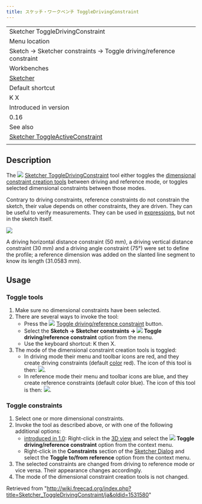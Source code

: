 ```yaml
---
title: スケッチ・ワークベンチ ToggleDrivingConstraint
---
```

|  |
| --- |
| Sketcher ToggleDrivingConstraint |
| Menu location |
| Sketch → Sketcher constraints → Toggle driving/reference constraint |
| Workbenches |
| [Sketcher](/Sketcher_Workbench "Sketcher Workbench") |
| Default shortcut |
| K X |
| Introduced in version |
| 0.16 |
| See also |
| [Sketcher ToggleActiveConstraint](/Sketcher_ToggleActiveConstraint "Sketcher ToggleActiveConstraint") |
|  |

## Description

The ![](/images/Sketcher_ToggleDrivingConstraint.svg) [Sketcher ToggleDrivingConstraint](/Sketcher_ToggleDrivingConstraint "Sketcher ToggleDrivingConstraint") tool either toggles the [dimensional constraint creation tools](/Sketcher_Workbench#Sketcher_CompDimensionTools "Sketcher Workbench") between driving and reference mode, or toggles selected dimensional constraints between those modes.

Contrary to driving constraints, reference constraints do not constrain the sketch, their value depends on other constraints, they are driven. They can be useful to verify measurements. They can be used in [expressions](/Expressions "Expressions"), but not in the sketch itself.

![](/images/Sketcher_ToggleConstraint_example.png)

A driving horizontal distance constraint (50 mm), a driving vertical distance constraint (30 mm) and a driving angle constraint (75°) were set to define the profile; a reference dimension was added on the slanted line segment to know its length (31.0583 mm).

## Usage

### Toggle tools

1. Make sure no dimensional constraints have been selected.
2. There are several ways to invoke the tool:
   * Press the ![](/images/Sketcher_ToggleDrivingConstraint.svg) [Toggle driving/reference constraint](/Sketcher_ToggleDrivingConstraint "Sketcher ToggleDrivingConstraint") button.
   * Select the **Sketch → Sketcher constraints → ![](/images/Sketcher_ToggleDrivingConstraint.svg) Toggle driving/reference constraint** option from the menu.
   * Use the keyboard shortcut: K then X.
3. The mode of the dimensional constraint creation tools is toggled:
   * In driving mode their menu and toolbar icons are red, and they create driving constraints (default [color](/Sketcher_Preferences#Appearance "Sketcher Preferences") red). The icon of this tool is then: ![](/images/Sketcher_ToggleConstraint.svg).
   * In reference mode their menu and toolbar icons are blue, and they create reference constraints (default color blue). The icon of this tool is then: ![](/images/Sketcher_ToggleConstraint_Driven.svg).

### Toggle constraints

1. Select one or more dimensional constraints.
2. Invoke the tool as described above, or with one of the following additional options:
   * [introduced in 1.0](/Release_notes_1.0 "Release notes 1.0"): Right-click in the [3D view](/3D_view "3D view") and select the **![](/images/Sketcher_ToggleDrivingConstraint.svg) Toggle driving/reference constraint** option from the context menu.
   * Right-click in the **Constraints** section of the [Sketcher Dialog](/Sketcher_Dialog "Sketcher Dialog") and select the **Toggle to/from reference** option from the context menu.
3. The selected constraints are changed from driving to reference mode or vice versa. Their appearance changes accordingly.
4. The mode of the dimensional constraint creation tools is not changed.

Retrieved from "<http://wiki.freecad.org/index.php?title=Sketcher_ToggleDrivingConstraint/ja&oldid=1531580>"